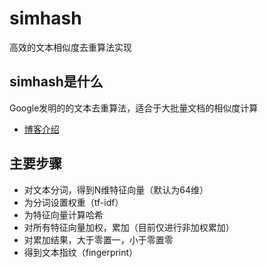 # simhash
高效的文本相似度去重算法实现

## simhash是什么
Google发明的的文本去重算法，适合于大批量文档的相似度计算
 * [博客介绍](http://grunt1223.iteye.com/blog/964564) 

## 主要步骤
 * 对文本分词，得到N维特征向量（默认为64维）
 * 为分词设置权重（tf-idf）
 * 为特征向量计算哈希
 * 对所有特征向量加权，累加（目前仅进行非加权累加）
 * 对累加结果，大于零置一，小于零置零
 * 得到文本指纹（fingerprint）
 